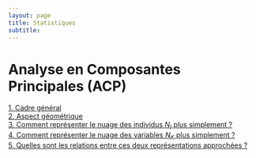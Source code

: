 ```yaml
---
layout: page
title: Statistiques
subtitle: 
---
```








# Analyse en Composantes Principales (ACP)

[1. Cadre général](ACP/acp_1.md) <br/>
[2. Aspect géométrique](ACP/acp_2.md) <br/>
[3. Comment représenter le nuage des individus $N_I$ plus simplement ?](ACP/acp_3.md) <br/>
[4. Comment représenter le nuage des variables $N_K$ plus simplement ?](ACP/acp_4.md) <br/>
[5. Quelles sont les relations entre ces deux représentations approchées ?](ACP/acp_5.md) <br/>


